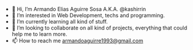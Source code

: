 - 👋 Hi, I’m Armando Elias Aguirre Sosa A.K.A. @kashirrin
- 👀 I’m interested in Web Development, techs and programming.
- 🌱 I’m currently learning all kind of stuff.
- 💞️ I’m looking to collaborate on all kind of projects, everything that could help me to learn more.
- 📫 How to reach me armandoaguirre1993@gmail.com

<!---
kashirrin/kashirrin is a ✨ special ✨ repository because its `README.md` (this file) appears on your GitHub profile.
You can click the Preview link to take a look at your changes.
--->
